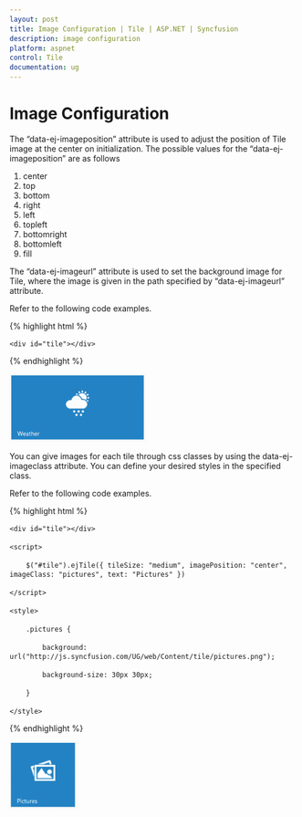 ```yaml
---
layout: post
title: Image Configuration | Tile | ASP.NET | Syncfusion
description: image configuration
platform: aspnet
control: Tile
documentation: ug
---
```


# Image Configuration

The “data-ej-imageposition” attribute is used to adjust the position of Tile image at the center on initialization. The possible values for the “data-ej-imageposition” are as follows

1. center
2. top
3. bottom
4. right
5. left
6. topleft
7. bottomright
8. bottomleft 
9. fill

The “data-ej-imageurl” attribute is used to set the background image for Tile, where the image is given in the path specified by “data-ej-imageurl” attribute.

Refer to the following code examples.

{% highlight html %}

    <div id="tile"></div>

<script>

    $("#tile").ejTile({ tileSize: "wide", imagePosition: "center", imageUrl: "http://js.syncfusion.com/UG/web/Content/tile/Weather_2.png", text: "weather" })

</script>

{% endhighlight %}



![](Image-Configuration_images/Image-Configuration_img1.png) 


You can give images for each tile through css classes by using the data-ej-imageclass attribute. You can define your desired styles in the specified class.

Refer to the following code examples.

{% highlight html %}

    <div id="tile"></div>

	<script>

		$("#tile").ejTile({ tileSize: "medium", imagePosition: "center", imageClass: "pictures", text: "Pictures" })

	</script>

    <style>

        .pictures {

            background: url("http://js.syncfusion.com/UG/web/Content/tile/pictures.png");

            background-size: 30px 30px;

        }

    </style>

{% endhighlight %}


![](Image-Configuration_images/Image-Configuration_img2.png) 


